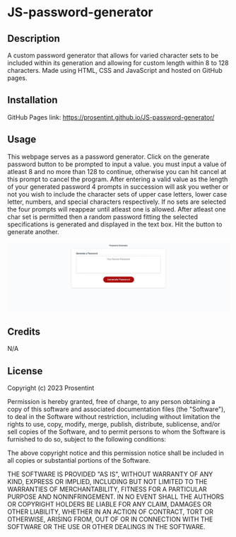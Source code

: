 # JS-password-generator

## Description

A custom password generator that allows for varied character sets to be included within its generation and allowing for custom length within 8 to 128 characters. Made using HTML, CSS and JavaScript and hosted on GitHub pages.


## Installation

GitHub Pages link: https://prosentint.github.io/JS-password-generator/

## Usage

This webpage serves as a password generator. Click on the generate password button to be prompted to input a value. you must input a value of atleast 8 and no more than 128 to continue, otherwise you can hit cancel at this prompt to cancel the program. After entering a valid value as the length of your generated password 4 prompts in succession will ask you wether or not you wish to include the character sets of upper case letters, lower case letter, numbers, and special characters respectively. If no sets are selected the four prompts will reappear until atleast one is allowed. After atleast one char set is permitted then a random password fitting the selected specifications is generated and displayed in the text box. Hit the button to generate another.

![Screenshot of Page](./assets/images/screenshot.JPG)

## Credits

N/A

## License

Copyright (c) 2023 Prosentint

Permission is hereby granted, free of charge, to any person obtaining a copy
of this software and associated documentation files (the "Software"), to deal
in the Software without restriction, including without limitation the rights
to use, copy, modify, merge, publish, distribute, sublicense, and/or sell
copies of the Software, and to permit persons to whom the Software is
furnished to do so, subject to the following conditions:

The above copyright notice and this permission notice shall be included in all
copies or substantial portions of the Software.

THE SOFTWARE IS PROVIDED "AS IS", WITHOUT WARRANTY OF ANY KIND, EXPRESS OR
IMPLIED, INCLUDING BUT NOT LIMITED TO THE WARRANTIES OF MERCHANTABILITY,
FITNESS FOR A PARTICULAR PURPOSE AND NONINFRINGEMENT. IN NO EVENT SHALL THE
AUTHORS OR COPYRIGHT HOLDERS BE LIABLE FOR ANY CLAIM, DAMAGES OR OTHER
LIABILITY, WHETHER IN AN ACTION OF CONTRACT, TORT OR OTHERWISE, ARISING FROM,
OUT OF OR IN CONNECTION WITH THE SOFTWARE OR THE USE OR OTHER DEALINGS IN THE
SOFTWARE.
